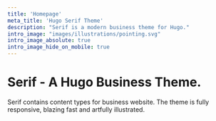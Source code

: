 ```yaml
---
title: 'Homepage'
meta_title: 'Hugo Serif Theme'
description: "Serif is a modern business theme for Hugo."
intro_image: "images/illustrations/pointing.svg"
intro_image_absolute: true
intro_image_hide_on_mobile: true
---
```


# Serif - A Hugo Business Theme.

Serif contains content types for business website. The theme is fully responsive, blazing fast and artfully illustrated.
